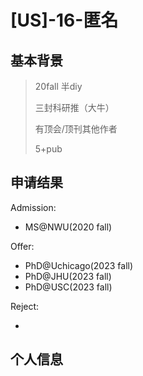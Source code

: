 # \[US\]-16-匿名 

## 基本背景

>20fall 半diy
>
>三封科研推（大牛）
>
>有顶会/顶刊其他作者
>
>5+pub

## 申请结果

Admission: 

+ MS@NWU(2020 fall)

Offer:

+ PhD@Uchicago(2023 fall)
+ PhD@JHU(2023 fall)
+ PhD@USC(2023 fall)

Reject:

+ 



## 个人信息
